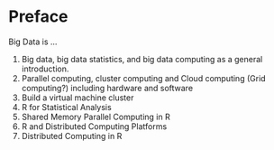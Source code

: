 # Preface

Big Data is ...

1. Big data, big data statistics, and big data computing as a general introduction.
2. Parallel computing, cluster computing and Cloud computing (Grid computing?) including hardware and software
3. Build a virtual machine cluster
4. R for Statistical Analysis
5. Shared Memory Parallel Computing in R
6. R and Distributed Computing Platforms
7. Distributed Computing in R
